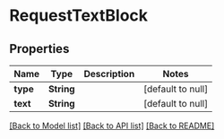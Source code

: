 # RequestTextBlock
## Properties

| Name | Type | Description | Notes |
|------------ | ------------- | ------------- | -------------|
| **type** | **String** |  | [default to null] |
| **text** | **String** |  | [default to null] |

[[Back to Model list]](../README.md#documentation-for-models) [[Back to API list]](../README.md#documentation-for-api-endpoints) [[Back to README]](../README.md)


